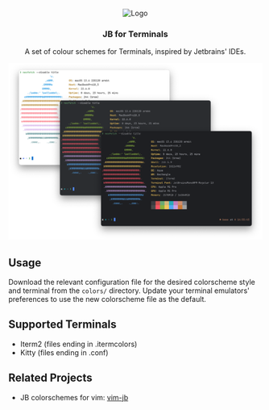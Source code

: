 <div align="center">
    </br>
    <img src="https://github.com/devsjc/vim-jb/blob/main/assets/logo.png?raw=true" width="75" alt="Logo"/>
    <h3>JB for Terminals</h3>
    <p> A set of colour schemes for Terminals, inspired by Jetbrains' IDEs.</p>
</div>

![Theme Screenshot](assets/screenshot.png)

Usage
---------------------------------------------------------------------------

Download the relevant configuration file for the desired colorscheme style
and terminal from the `colors/` directory. Update your terminal emulators'
preferences to use the new colorscheme file as the default.

Supported Terminals
---------------------------------------------------------------------------

- Iterm2 (files ending in .itermcolors)
- Kitty (files ending in .conf)

Related Projects
---------------------------------------------------------------------------

- JB colorschemes for vim: [vim-jb](https://github.com/devsjc/vim-jb)
